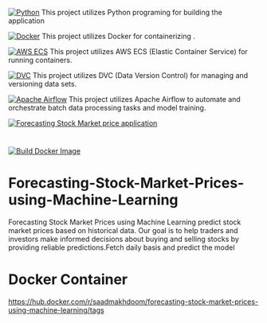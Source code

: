 [![Python](https://img.shields.io/badge/Python-3.10-blue)](https://www.python.org/)
This project utilizes  Python programing for building the application

[![Docker](https://img.shields.io/badge/Docker-Containerization-blue)](https://www.docker.com/)
This project utilizes Docker for containerizing .

[![AWS ECS](https://img.shields.io/badge/AWS-ECS-orange)](https://aws.amazon.com/ecs/)
This project utilizes AWS ECS (Elastic Container Service) for running containers.

[![DVC](https://img.shields.io/badge/DVC-Data%20Version%20Control-orange)](https://dvc.org/)
This project utilizes DVC (Data Version Control) for managing and versioning data sets.


[![Apache Airflow](https://img.shields.io/badge/Apache-Airflow-red)](https://airflow.apache.org/)
This project utilizes Apache Airflow to automate and orchestrate batch data processing tasks and model training.


[![Forecasting Stock Market price application](https://github.com/MSaadMakhdoom/Forecasting-Stock-Market-Prices-using-Machine-Learning/actions/workflows/main-app.yml/badge.svg)](https://github.com/MSaadMakhdoom/Forecasting-Stock-Market-Prices-using-Machine-Learning/actions/workflows/main-app.yml)
#
[![Build Docker Image](https://github.com/MSaadMakhdoom/Forecasting-Stock-Market-Prices-using-Machine-Learning/actions/workflows/docker.yml/badge.svg)](https://github.com/MSaadMakhdoom/Forecasting-Stock-Market-Prices-using-Machine-Learning/actions/workflows/docker.yml)
# Forecasting-Stock-Market-Prices-using-Machine-Learning

Forecasting Stock Market Prices using Machine Learning predict stock market prices based on historical data. Our goal is to help traders and investors make informed decisions about buying and selling stocks by providing reliable predictions.Fetch daily basis and predict the model

# Docker Container 
https://hub.docker.com/r/saadmakhdoom/forecasting-stock-market-prices-using-machine-learning/tags

